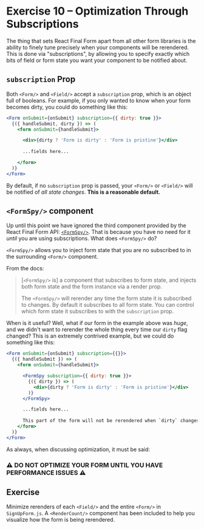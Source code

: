 # Exercise 10 – Optimization Through Subscriptions

The thing that sets React Final Form apart from all other form libraries is the ability to finely tune precisely when your components will be rerendered. This is done via "subscriptions", by allowing you to specify exactly which bits of field or form state you want your component to be notified about.

## `subscription` Prop

Both `<Form/>` and `<Field/>` accept a `subscription` prop, which is an object full of booleans. For example, if you only wanted to know when your form becomes dirty, you could do something like this:

<!-- prettier-ignore -->
```jsx
<Form onSubmit={onSubmit} subscription={{ dirty: true }}>
  {({ handleSubmit, dirty }) => (
    <form onSubmit={handleSubmit}>

      <div>{dirty ? 'Form is dirty' : 'Form is pristine'}</div>
    
      ...fields here...

    </form>
  )}
</Form>
```

By default, if no `subscription` prop is passed, your `<Form/>` or `<Field/>` will be notified of _all state changes_. **This is a reasonable default.**

## `<FormSpy/>` component

Up until this point we have ignored the third component provided by the React Final Form API: [`<FormSpy/>`](https://final-form.org/docs/react-final-form/api/FormSpy). That is because you have no need for it _until_ you are using subscriptions. What does `<FormSpy/>` do?

`<FormSpy/>` allows you to inject form state that you are no subscribed to in the surrounding `<Form/>` component.

From the docs:

> [`<FormSpy/>` is] a component that subscribes to form state, and injects both form state and the form instance via a render prop.
>
> The `<FormSpy/>` will rerender any time the form state it is subscribed to changes. By default it subscribes to all form state. You can control which form state it subscribes to with the `subscription` prop.

When is it useful? Well, what if our form in the example above was _huge_, and we didn't want to rerender the whole thing every time our `dirty` flag changed? This is an extremely contrived example, but we could do something like this:

<!-- prettier-ignore -->
```jsx
<Form onSubmit={onSubmit} subscription={{}}>
  {({ handleSubmit }) => (
    <form onSubmit={handleSubmit}>

      <FormSpy subscription={{ dirty: true }}>
        {({ dirty }) => (
          <div>{dirty ? 'Form is dirty' : 'Form is pristine'}</div>
        )}
      </FormSpy>

      ...fields here... 
      
      This part of the form will not be rerendered when `dirty` changes.
    </form>
  )}
</Form>
```

As always, when discussing optimization, it must be said:

### ⚠️ DO NOT OPTIMIZE YOUR FORM UNTIL YOU HAVE PERFORMANCE ISSUES ⚠️

## Exercise

Minimize rerenders of each `<Field/>` and the entire `<Form/>` in `SignUpForm.js`. A `<RenderCount/>` component has been included to help you visualize how the form is being rerendered.